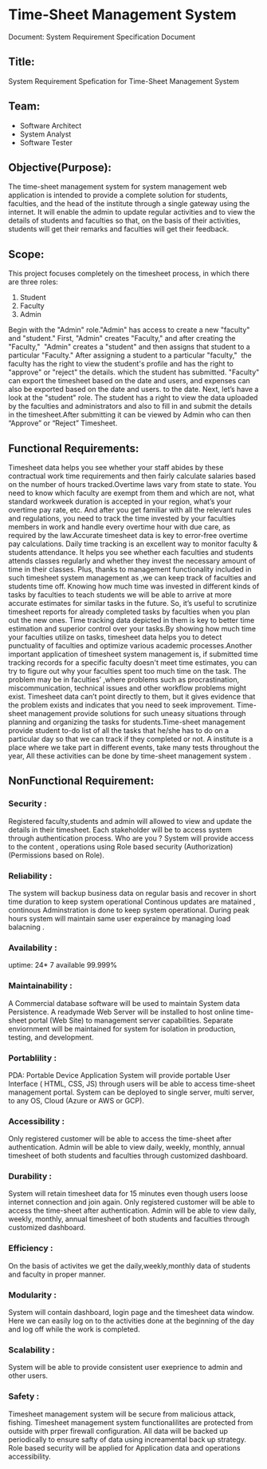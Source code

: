 # Time-Sheet Management System
Document: System Requirement Specification Document
## Title:
System Requirement Spefication for Time-Sheet Management System
## Team:
- Software Architect
- System Analyst
- Software Tester
  
## Objective(Purpose):
The time-sheet management system for system management web application is intended to provide a complete solution
for students, faculties, and the head of the institute through a single gateway using the internet. It will enable 
the admin to update regular activities and to view the details of students and faculties so that, on the basis of 
their activities, students will get their remarks and faculties will get their feedback.

## Scope:
This project focuses completely on the timesheet process, in which there are three roles:
1. Student
2. Faculty
3. Admin

Begin with the "Admin" role."Admin" has access to create a new "faculty" and "student." First, "Admin" creates "Faculty," and after creating
the "Faculty,"  "Admin" creates a "student" and then assigns that student to a particular "Faculty."
After assigning a student to a particular "faculty,"  the faculty has the right to view the student's profile and has the right to "approve" or "reject" the details.
which the student has submitted. "Faculty" can export the timesheet based on the date and users, and expenses can also be exported based on the date and users.
to the date.
Next, let’s have a look at the "student" role. The student has a right to view the data uploaded by the faculties and administrators and also 
to fill in and submit the details in the timesheet.After submitting it can be viewed by Admin who can  then “Approve” or “Reject” Timesheet.

## Functional Requirements:

Timesheet data helps you see whether your staff abides by these contractual work time requirements and then fairly calculate salaries based on the number of hours tracked.Overtime laws vary from state to state. You need to know which faculty are exempt from them and which are not, what standard workweek duration is accepted in your region, what’s your overtime pay rate, etc. And after you get familiar with all the relevant rules and regulations, you need to track the time invested by your faculties members in work and handle every overtime hour with due care, as required by the law.Accurate timesheet data is key to error-free overtime pay calculations. Daily time tracking is an excellent way to monitor faculty & students attendance. It helps you see whether each faculties and students attends classes regularly and 
whether they invest the necessary amount of time in their classes. Plus, thanks to management functionality included in such timesheet system management as ,we can keep track of faculties and students time off. Knowing how much time was invested in different kinds of tasks by faculties to teach students we will be able to arrive at more accurate estimates for similar tasks in the future. So, it’s useful to scrutinize timesheet reports for already completed tasks by faculties when you plan out the new ones. Time tracking data depicted in them is key to better time estimation and superior control over your tasks.By showing how much time your faculties utilize on tasks, timesheet data helps you to detect punctuality of faculties and optimize various academic processes.Another important application of timesheet system management is, if submitted time tracking records for a specific faculty doesn't meet time estimates, you can try to figure out why your faculties spent too much time on the task. The problem may be in faculties’ ,where problems such as procrastination, miscommunication, technical issues and other workflow problems might exist. Timesheet data can’t point directly to them, but it gives evidence that the problem exists and indicates that you need to seek improvement. Time-sheet management provide solutions for such uneasy situations through planning and organizing the tasks for students.Time-sheet management  provide student  to-do list of all the tasks that he/she has to do on a particular day so that we can track if they completed or not. A institute is a place where we take part in different events, take many tests throughout the year,  All these activities can be done by time-sheet management system .

## NonFunctional Requirement:
### Security :
Registered faculty,students and admin will allowed to view and update the details in their timesheet. Each stakeholder will be to access system through authentication 
process. Who are you ? System will provide access to the content , operations using Role based security (Authorization) (Permissions based on Role).

### Reliability :
The system will backup business data on regular basis and recover in short time duration to keep system operational Continous updates are matained , continous
 Adminstration is done to keep system operational. During peak hours system will maintain same user experaince by managing load balacning .

### Availability :
uptime: 24* 7 available 99.999%

### Maintainability :
A Commercial database software will be used to maintain System data Persistence. A readymade Web Server will be installed to host online time-sheet portal 
(Web Site) to management server capabilities. Separate enviornment will be maintained for system for isolation in production, testing, and development.

### Portablility :
PDA: Portable Device Application System will provide portable User Interface ( HTML, CSS, JS) through users will be able to access time-sheet management portal. 
System can be deployed to single server, multi server, to any OS, Cloud (Azure or AWS or GCP).

### Accessibility :
Only registered customer will be able to access the time-sheet after authentication. Admin will be able to view daily, weekly, monthly, annual timesheet of 
both students and faculties through customized dashboard. 

### Durability :
System will retain timesheet data for 15 minutes even though users loose internet connection and join again. Only registered customer will be able to access the 
time-sheet after authentication. Admin will be able to view daily, weekly, monthly, annual timesheet of both students and faculties through customized dashboard. 

### Efficiency :
On the basis of activites we get the daily,weekly,monthly data of students and faculty in proper manner.

### Modularity :
System will contain dashboard, login page and the timesheet data window. Here we can easily log on to the activities done at the beginning of the day and 
log off while the work is completed. 

### Scalability :
System will be able to provide consistent user exeprience to admin and other users.

### Safety :
Timesheet management system will be secure from malicious attack, fishing. Timesheet management system functionalilites are protected from outside 
with prper firewall configuration. All data will be backed up periodically to ensure safty of data using increamental back up strategy. 
Role based security will be applied for Application data and operations accessibility.
